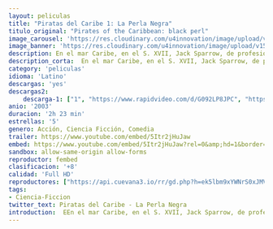 ```yaml
---
layout: peliculas
title: "Piratas del Caribe 1: La Perla Negra"
titulo_original: "Pirates of the Caribbean: black perl"
image_carousel: 'https://res.cloudinary.com/u4innovation/image/upload/v1560727240/perla-poster-min_poskqv.jpg'
image_banner: 'https://res.cloudinary.com/u4innovation/image/upload/v1560727242/perla-banner-min_wjrtqz.jpg'
description: En el mar Caribe, en el S. XVII, Jack Sparrow, de profesión pirata, ve tambalearse su vida idílica el día que su antiguo subordinado, el pérfido Barbossa, se amotina junto al resto de la tripulación y le roba su barco, la Perla Negra. Tiempo después, Sparrow llega a Port Royal, donde se topa con la hermosa hija del gobernador, Elizabeth Swann. Los acontecimientos se precipitan y, cuando Barbossa ataca por sorpresa la ciudad, Elizabeth es secuestrada. Will Turner, el herrero de la zona, y profundamente enamorado de ella, decide partir en su busca, y en su aventura cuenta con la ayuda del propio Sparrow, que ve una oportunidad para recuperar su preciada nave. Pero lo que tanto Sparrow como Will ignoran es que Barbossa y el resto de los piratas están malditos, cuando la Luna brilla se transforman en muertos vivientes. La clave para ponerle fin a su situación parece radicar en Elizabeth, y en su sangre...
description_corta:  En el mar Caribe, en el S. XVII, Jack Sparrow, de profesión pirata, ve tambalearse su vida idílica el día que su antiguo subordinado, el pérfido Barbossa, se amotina junto al resto de la tripulación y le roba su barco, la Perla Negra. Tiempo después, Sparrow llega a...
category: 'peliculas'
idioma: 'Latino'
descargas: 'yes'
descargas2:
    descarga-1: ["1", "https://www.rapidvideo.com/d/G092LP8JPC", "https://www.google.com/s2/favicons?domain=www.rapidvideo.com","RapidVideo","https://res.cloudinary.com/imbriitneysam/image/upload/v1541473684/mexico.png", "Latino", "Full HD"]
anio: '2003'
duracion: '2h 23 min'
estrellas: '5'
genero: Acción, Ciencia Ficción, Comedia
trailer: https://www.youtube.com/embed/5Itr2jHuJaw
embed: https://www.youtube.com/embed/5Itr2jHuJaw?rel=0&amp;hd=1&border=0&wmode=opaque&enablejsapi=1&modestbranding=1&controls=1&showinfo=1
sandbox: allow-same-origin allow-forms
reproductor: fembed
clasificacion: '+8'
calidad: 'Full HD'
reproductores: ["https://api.cuevana3.io/rr/gd.php?h=ek5lbm9xYWNrS0xJMVp5b21KREk0dFBLbjVkaHhkRGdrOG1jbnBpUnhhS1ZrNVYwaHMyM3FaSFpoSitEeDZhMDJyUjVncUd5ek9UTms1bDdhcTdYNVpXU3FadVkyUT09"]
tags:
- Ciencia-Ficcion
twitter_text: Piratas del Caribe - La Perla Negra
introduction:  EEn el mar Caribe, en el S. XVII, Jack Sparrow, de profesión pirata, ve tambalearse su vida idílica el día que su antiguo subordinado, el pérfido Barbossa, se amotina junto al resto de la tripulación y le roba su barco, la Perla Negra. Tiempo después, Sparrow llega a...
---
```












